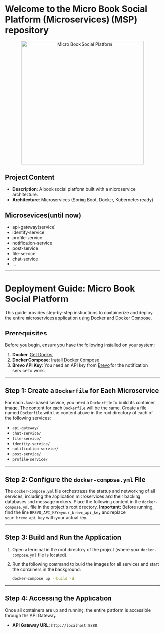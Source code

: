 # Welcome to the Micro Book Social Platform (Microservices) (MSP) repository

<p align="center">
  <img src="https://undraw.co/api/illustrations/undraw_Books_re_8gea.svg" alt="Micro Book Social Platform" width="400"/>
</p>

## Project Content
- **Description**: A book social platform built with a microservice architecture.
- **Architecture**: Microservices (Spring Boot, Docker, Kubernetes ready)
## Microsevices(until now)
- api-gateway(service)
- identify-service
- profile-service
- notification-service
- post-service
- file-service
- chat-service
- ...

---
# Deployment Guide: Micro Book Social Platform
This guide provides step-by-step instructions to containerize and deploy the entire microservices application using Docker and Docker Compose.
## Prerequisites
Before you begin, ensure you have the following installed on your system:
1.  **Docker**: [Get Docker](https://docs.docker.com/get-docker/)
2.  **Docker Compose**: [Install Docker Compose](https://docs.docker.com/compose/install/)
3.  **Brevo API Key**: You need an API key from [Brevo](https://www.brevo.com/) for the notification service to work.
---
## Step 1: Create a `Dockerfile` for Each Microservice
For each Java-based service, you need a `Dockerfile` to build its container image. The content for each `Dockerfile` will be the same.
Create a file named `Dockerfile` with the content above in the root directory of each of the following services:
- `api-gateway/`
- `chat-service/`
- `file-service/`
- `identity-service/`
- `notification-service/`
- `post-service/`
- `profile-service/`
---
## Step 2: Configure the `docker-compose.yml` File

The `docker-compose.yml` file orchestrates the startup and networking of all services, including the application microservices and their backing databases and message brokers.
Place the following content in the `docker-compose.yml` file in the project's root directory.
**Important:** Before running, find the line `BREVO_API_KEY=your_brevo_api_key` and replace `your_brevo_api_key` with your actual key.

---

## Step 3: Build and Run the Application

1.  Open a terminal in the root directory of the project (where your `docker-compose.yml` file is located).
2.  Run the following command to build the images for all services and start the containers in the background:

    ```bash
    docker-compose up --build -d
    ```
---

## Step 4: Accessing the Application
Once all containers are up and running, the entire platform is accessible through the API Gateway.

-   **API Gateway URL**: `http://localhost:8888`
